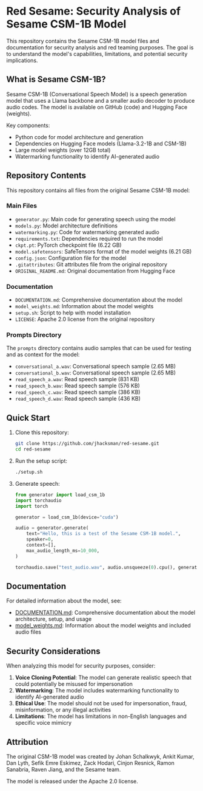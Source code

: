 # Red Sesame: Security Analysis of Sesame CSM-1B Model

This repository contains the Sesame CSM-1B model files and documentation for security analysis and red teaming purposes. The goal is to understand the model's capabilities, limitations, and potential security implications.

## What is Sesame CSM-1B?

Sesame CSM-1B (Conversational Speech Model) is a speech generation model that uses a Llama backbone and a smaller audio decoder to produce audio codes. The model is available on GitHub (code) and Hugging Face (weights).

Key components:
- Python code for model architecture and generation
- Dependencies on Hugging Face models (Llama-3.2-1B and CSM-1B)
- Large model weights (over 12GB total)
- Watermarking functionality to identify AI-generated audio

## Repository Contents

This repository contains all files from the original Sesame CSM-1B model:

### Main Files
- `generator.py`: Main code for generating speech using the model
- `models.py`: Model architecture definitions
- `watermarking.py`: Code for watermarking generated audio
- `requirements.txt`: Dependencies required to run the model
- `ckpt.pt`: PyTorch checkpoint file (6.22 GB)
- `model.safetensors`: SafeTensors format of the model weights (6.21 GB)
- `config.json`: Configuration file for the model
- `.gitattributes`: Git attributes file from the original repository
- `ORIGINAL_README.md`: Original documentation from Hugging Face

### Documentation
- `DOCUMENTATION.md`: Comprehensive documentation about the model
- `model_weights.md`: Information about the model weights
- `setup.sh`: Script to help with model installation
- `LICENSE`: Apache 2.0 license from the original repository

### Prompts Directory
The `prompts` directory contains audio samples that can be used for testing and as context for the model:
- `conversational_a.wav`: Conversational speech sample (2.65 MB)
- `conversational_b.wav`: Conversational speech sample (2.65 MB)
- `read_speech_a.wav`: Read speech sample (831 KB)
- `read_speech_b.wav`: Read speech sample (576 KB)
- `read_speech_c.wav`: Read speech sample (386 KB)
- `read_speech_d.wav`: Read speech sample (436 KB)

## Quick Start

1. Clone this repository:
   ```bash
   git clone https://github.com/jhacksman/red-sesame.git
   cd red-sesame
   ```

2. Run the setup script:
   ```bash
   ./setup.sh
   ```

3. Generate speech:
   ```python
   from generator import load_csm_1b
   import torchaudio
   import torch

   generator = load_csm_1b(device="cuda")

   audio = generator.generate(
       text="Hello, this is a test of the Sesame CSM-1B model.",
       speaker=0,
       context=[],
       max_audio_length_ms=10_000,
   )

   torchaudio.save("test_audio.wav", audio.unsqueeze(0).cpu(), generator.sample_rate)
   ```

## Documentation

For detailed information about the model, see:
- [DOCUMENTATION.md](DOCUMENTATION.md): Comprehensive documentation about the model architecture, setup, and usage
- [model_weights.md](model_weights.md): Information about the model weights and included audio files

## Security Considerations

When analyzing this model for security purposes, consider:

1. **Voice Cloning Potential**: The model can generate realistic speech that could potentially be misused for impersonation
2. **Watermarking**: The model includes watermarking functionality to identify AI-generated audio
3. **Ethical Use**: The model should not be used for impersonation, fraud, misinformation, or any illegal activities
4. **Limitations**: The model has limitations in non-English languages and specific voice mimicry

## Attribution

The original CSM-1B model was created by Johan Schalkwyk, Ankit Kumar, Dan Lyth, Sefik Emre Eskimez, Zack Hodari, Cinjon Resnick, Ramon Sanabria, Raven Jiang, and the Sesame team.

The model is released under the Apache 2.0 license.
